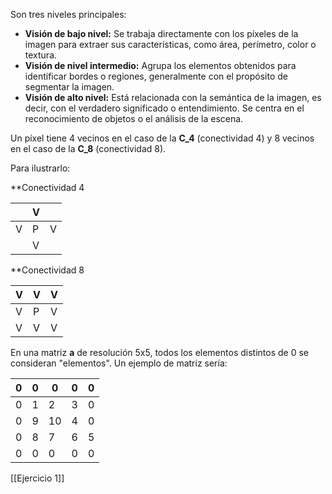 Son tres niveles principales:

- **Visión de bajo nivel:** Se trabaja directamente con los píxeles de la imagen para extraer sus características, como área, perímetro, color o textura.
- **Visión de nivel intermedio:** Agrupa los elementos obtenidos para identificar bordes o regiones, generalmente con el propósito de segmentar la imagen.
- **Visión de alto nivel:** Está relacionada con la semántica de la imagen, es decir, con el verdadero significado o entendimiento. Se centra en el reconocimiento de objetos o el análisis de la escena.

Un píxel tiene 4 vecinos en el caso de la **C_4** (conectividad 4) y 8 vecinos en el caso de la **C_8** (conectividad 8).

Para ilustrarlo:


**Conectividad 4 

|     | V   |     |
| --- | --- | --- |
| V   | P   | V   |
|     | V   |     |
**Conectividad 8

| V   | V   | V   |
| --- | --- | --- |
| V   | P   | V   |
| V   | V   | V   |

En una matriz **a** de resolución 5x5, todos los elementos distintos de 0 se consideran "elementos". Un ejemplo de matriz sería:

| 0   | 0   | 0   | 0   | 0   |
| --- | --- | --- | --- | --- |
| 0   | 1   | 2   | 3   | 0   |
| 0   | 9   | 10  | 4   | 0   |
| 0   | 8   | 7   | 6   | 5   |
| 0   | 0   | 0   | 0   | 0   |
[[Ejercicio 1]]